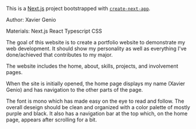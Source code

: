 This is a [Next.js](https://nextjs.org/) project bootstrapped with [`create-next-app`](https://github.com/vercel/next.js/tree/canary/packages/create-next-app).

Author: Xavier Genio

Materials: Next.js React Typescript CSS

The goal of this website is to create a portfolio website to demonstrate my web development.
It should show my personality as well as everything I've done/achieved that contributes to my major.

The website includes the home, about, skills, projects, and involvement pages.

When the site is initially opened, the home page displays my name (Xavier Genio) and has navigation to 
the other parts of the page.

The font is mono which has made easy on the eye to read and follow. The overall deseign should be clean
and organized with a color palette of mostly purple and black. It also has a navigation bar at the top 
which, on the home page, appears after scrolling for a bit.
